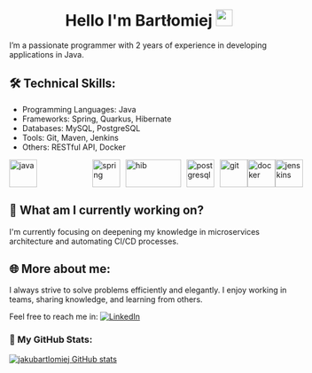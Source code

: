 <div align="center">
  
# Hello I'm Bartłomiej <img src="https://raw.githubusercontent.com/MartinHeinz/MartinHeinz/master/wave.gif" width="30px">

</div>

I’m a passionate programmer with 2 years of experience in developing applications in Java. 


## 🛠️ Technical Skills:
- Programming Languages: Java
- Frameworks: Spring, Quarkus, Hibernate
- Databases: MySQL, PostgreSQL
- Tools: Git, Maven, Jenkins
- Others: RESTful API, Docker

<div style="display: flex;">
  <img src="https://cdn.worldvectorlogo.com/logos/java-4.svg" alt="java" height="50" width="50" style="margin-right: 100">
  <img src="https://cdn.worldvectorlogo.com/logos/spring-3.svg" alt="spring" height="50" width="50" style="margin-right: 10px;"> 
  <img src="https://cdn.worldvectorlogo.com/logos/hibernate-1.svg" alt="hib" height="50" width="100" style="margin-right: 10px;"> 
  <img src="https://cdn.worldvectorlogo.com/logos/postgresql.svg" alt="postgresql" height="50" width="50" style="margin-right: 10px;"> 
  <img src="https://cdn.worldvectorlogo.com/logos/git-icon.svg" alt="git" height="50" width="50"> 
  <img src="https://cdn.worldvectorlogo.com/logos/docker.svg" alt="docker" height="50" width="50">
  <img src="https://cdn.worldvectorlogo.com/logos/jenkins-1.svg" alt="jenskins" height="50" width="50">
</div>
    
## 🌱 What am I currently working on?

I'm currently focusing on deepening my knowledge in microservices architecture and automating CI/CD processes.

## 🌐 More about me:

I always strive to solve problems efficiently and elegantly. I enjoy working in teams, sharing knowledge, and learning from others.

Feel free to reach me in: [![LinkedIn][1]][1.1]

### :dart: My GitHub Stats:

[![jakubartlomiej GitHub stats](https://github-readme-stats.vercel.app/api?username=jakubartlomiej&theme=radical)](https://github.com/jakubartlomiej/jakubartlomiej)

[1]: https://img.icons8.com/color/48/000000/linkedin.png
[1.1]: https://www.linkedin.com/in/bart%C5%82omiej-jakubowski-7a123415b

<!--
**jakubartlomiej/jakubartlomiej** is a ✨ _special_ ✨ repository because its `README.md` (this file) appears on your GitHub profile.

Here are some ideas to get you started:

- 🔭 I’m currently working on ...
- 🌱 I’m currently learning ...
- 👯 I’m looking to collaborate on ...
- 🤔 I’m looking for help with ...
- 💬 Ask me about ...
- 📫 How to reach me: ...
- 😄 Pronouns: ...
- ⚡ Fun fact: ...
-->
